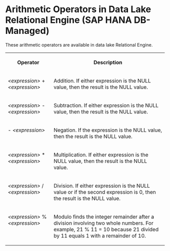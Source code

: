 <!-- loiob1457f7606584f4c89175ed6d51d4ddf -->

# Arithmetic Operators in Data Lake Relational Engine \(SAP HANA DB-Managed\)

These arithmetic operators are available in data lake Relational Engine.




<table>
<tr>
<th valign="top">

Operator

</th>
<th valign="top">

Description

</th>
</tr>
<tr>
<td valign="top">

*<expression\>* + *<expression\>*

</td>
<td valign="top">

Addition. If either expression is the NULL value, then the result is the NULL value.

</td>
</tr>
<tr>
<td valign="top">

*<expression\>* - *<expression\>*

</td>
<td valign="top">

Subtraction. If either expression is the NULL value, then the result is the NULL value.

</td>
</tr>
<tr>
<td valign="top">

\- *<expression\>*

</td>
<td valign="top">

Negation. If the expression is the NULL value, then the result is the NULL value.

</td>
</tr>
<tr>
<td valign="top">

*<expression\>* \* *<expression\>*

</td>
<td valign="top">

Multiplication. If either expression is the NULL value, then the result is the NULL value.

</td>
</tr>
<tr>
<td valign="top">

*<expression\>* / *<expression\>*

</td>
<td valign="top">

Division. If either expression is the NULL value or if the second expression is 0, then the result is the NULL value.

</td>
</tr>
<tr>
<td valign="top">

*<expression\>* % *<expression\>*

</td>
<td valign="top">

Modulo finds the integer remainder after a division involving two whole numbers. For example, 21 % 11 = 10 because 21 divided by 11 equals 1 with a remainder of 10.

</td>
</tr>
</table>

